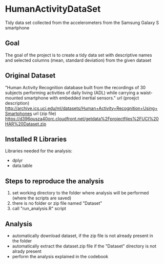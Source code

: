 # HumanActivityDataSet
Tidy data set collected from the accelerometers from the Samsung Galaxy S smartphone

## Goal
The goal of the project is to create a tidy data set with descriptive names and selected columns (mean, standard deviation) from the given dataset

## Original Dataset
"Human Activity Recognition database built from the recordings of 30 subjects performing activities of daily living (ADL) while carrying a waist-mounted smartphone with embedded inertial sensors."
url (proejct description) http://archive.ics.uci.edu/ml/datasets/Human+Activity+Recognition+Using+Smartphones
url (zip file) https://d396qusza40orc.cloudfront.net/getdata%2Fprojectfiles%2FUCI%20HAR%20Dataset.zip

## Installed R Libraries
Libraries needed for the analysis: 
- dplyr
- data.table

## Steps to reproduce the analysis
1. set working directory to the folder where analysis will be performed (where the scripts are saved)
2. there is no folder or zip file named "Dataset"
3. call "run_analysis.R" script

## Analysis
- automatically download dataset, if the zip file is not already present in the folder
- automatically extract the dataset.zip file if the "Dataset" directory is not alrady present
- perform the analysis explained in the codebook

